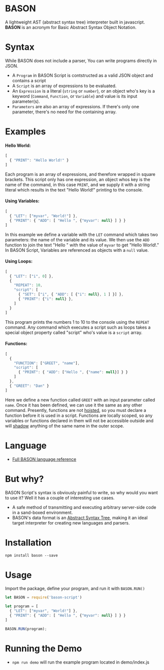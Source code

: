 # BASON

A lightweight AST (abstract syntax tree) interpreter built in javascript.  
**BASON** is an acronym for Basic  Abstract  Syntax  Object  Notation.

# Syntax
While BASON does not include a parser, You can write programs directly in JSON.  
* A `Program` in BASON Script is contstructed as a valid JSON object and contains a script
* A `Script` is an array of expressions to be evaluated.
* An `Expression` is a literal (`string` or `number`), or an object who's key is a keyword (`Command`, `Function`, or `Variable`) and value is its input parameter(s).
* `Parameters` are also an array of expressions. If there's only one parameter, there's no need for the containing array.

# Examples

#### Hello World:
~~~javascript
[
  { "PRINT": "Hello World!" }
]
~~~
Each program is an array of expressions, and therefore wrapped in square brackets. This script only has one expression, an object whos key is the name of the command, in this case `PRINT`, and we supply it with a string literal which results in the text "Hello World!" printing to the console.

#### Using Variables:
~~~javascript
[
  { "LET": ["myvar", "World!"] },
  { "PRINT": { "ADD": [ "Hello ", {"myvar": null} ] } }
]
~~~
In this example we define a variable with the `LET` command which takes two parameters: the name of the variable and its value.  We then use the `ADD` function to join the text "Hello " with the value of `myvar` to get "Hello World!." In BASON Script, Variables are referenced as objects with a `null` value.

#### Using Loops:
~~~javascript
[
  { "LET": ["i", 0] },
  {
    "REPEAT": 10,
    "script": [
      { "SET": ["i", { "ADD": [ {"i": null}, 1 ] }] },
      { "PRINT": {"i": null} },
    ]
  }
]
~~~
This program prints the numbers 1 to 10 to the console using the `REPEAT` command. Any command which executes a script such as loops takes a special object property called "script" who's value is a `script` array.

#### Functions:
~~~javascript
[
  {
    "FUNCTION": ["GREET", "name"],
    "script": [
      { "PRINT": { "ADD": ["Hello ", {"name": null}] } }
    ]
  },
  { "GREET": "Dan" }
]
~~~
Here we define a new function called `GREET` with an input parameter called `name`.  Once it has been defined, we can use it the same as any other command.  Presently, functions are not [hoisted](https://developer.mozilla.org/en-US/docs/Glossary/Hoisting), so you must declare a function before it is used in a script.
Functions are locally scoped, so any variables or functions declared in them will not be accessible outside and will [shadow](https://en.wikipedia.org/wiki/Variable_shadowing) anything of the same name in the outer scope.

# Language
* [Full BASON language reference](language.md)

# But why?
BASON Script's syntax is obviously painful to write, so why would you want to use it?  Well it has a couple of interesting use cases.
* A safe method of transmitting and executing arbitrary server-side code in a sand-boxed environment.
* BASON's data format is an [Abstract Syntax Tree](https://en.wikipedia.org/wiki/Abstract_syntax_tree), making it an ideal target interpreter for creating new languages and parsers.

# Installation
~~~
npm install bason --save
~~~

# Usage
Import the package, define your program, and run it with `BASON.RUN()`
~~~javascript
let BASON = require('bason-script')

let program = [
  { "LET": ["myvar", "World!"] },
  { "PRINT": { "ADD": [ "Hello ", {"myvar": null} ] } }
]

BASON.RUN(program);
~~~

# Running the Demo
* `npm run demo` will run the example program located in demo/index.js
